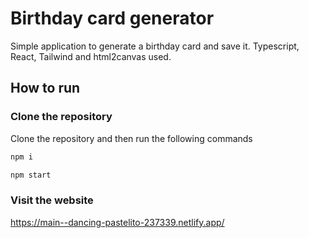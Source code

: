 # Birthday card generator
Simple application to generate a birthday card and save it.
Typescript, React, Tailwind and html2canvas used.

## How to run
### Clone the repository
Clone the repository and then run the following commands

```bash
npm i
```
```bash
npm start
```

### Visit the website

https://main--dancing-pastelito-237339.netlify.app/


